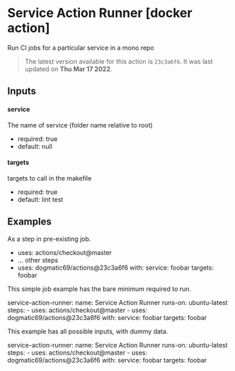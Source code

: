 <!-- NOTICE: Auto generated file! -->
# Service Action Runner [docker action]

Run CI jobs for a particular service in a mono repo

> The latest version available for this action is `23c3a6f6`. It was last
updated on **Thu Mar 17 2022**.

## Inputs

#### service

The name of service (folder name relative to root)

- required: true
- default: null

#### targets

targets to call in the makefile

- required: true
- default: lint test


## Examples

As a step in pre-existing job.

  - uses: actions/checkout@master
  - ... other steps
  - uses: dogmatic69/actions@23c3a6f6
    with:
      service: foobar
      targets: foobar


This simple job example has the bare minimum required to run.

  service-action-runner:
    name: Service Action Runner
    runs-on: ubuntu-latest
    steps:
      - uses: actions/checkout@master
      - uses: dogmatic69/actions@23c3a6f6
        with:
          service: foobar
          targets: foobar

This example has all possible inputs, with dummy data.

  service-action-runner:
    name: Service Action Runner
      runs-on: ubuntu-latest
      steps:
        - uses: actions/checkout@master
        - uses: dogmatic69/actions@23c3a6f6
        with:
          service: foobar
          targets: foobar
